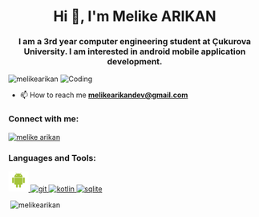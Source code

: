 
<h1 align="center">Hi 👋, I'm Melike ARIKAN</h1>
<h3 align="center">I am a 3rd year computer engineering student at Çukurova University. I am interested in android mobile application development.</h3>
<img align="right" alt="Coding" width="400" src =https://c.tenor.com/PP9v7VIs6R4AAAAd/scaler-create-impact.gif>
<p align="left"> <img src="https://komarev.com/ghpvc/?username=melikearikan&label=Profile%20views&color=0e75b6&style=flat" alt="melikearikan" /> </p>

- 📫 How to reach me **melikearikandev@gmail.com**

<h3 align="left">Connect with me:</h3>
<p align="left">
<a href="https://www.linkedin.com/in/melike-ar%C4%B1kan-0329751b9/" target="blank"><img align="center" src="https://raw.githubusercontent.com/rahuldkjain/github-profile-readme-generator/master/src/images/icons/Social/linked-in-alt.svg" alt="melike arikan" height="30" width="40" /></a>
</p>

<h3 align="left">Languages and Tools:</h3>
<p align="left"> <a href="https://developer.android.com" target="_blank" rel="noreferrer"> <img src="https://raw.githubusercontent.com/devicons/devicon/master/icons/android/android-original-wordmark.svg" alt="android" width="40" height="40"/> </a> <a href="https://git-scm.com/" target="_blank" rel="noreferrer"> <img src="https://www.vectorlogo.zone/logos/git-scm/git-scm-icon.svg" alt="git" width="40" height="40"/> </a> <a href="https://kotlinlang.org" target="_blank" rel="noreferrer"> <img src="https://www.vectorlogo.zone/logos/kotlinlang/kotlinlang-icon.svg" alt="kotlin" width="40" height="40"/> </a> <a href="https://www.sqlite.org/" target="_blank" rel="noreferrer"> <img src="https://www.vectorlogo.zone/logos/sqlite/sqlite-icon.svg" alt="sqlite" width="40" height="40"/> </a> </p>


<p>&nbsp;<img align="center" src="https://github-readme-stats.vercel.app/api?username=melikearikan&show_icons=true&locale=en" alt="melikearikan" /></p>

